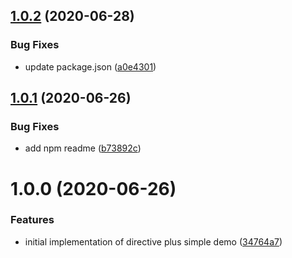 ## [1.0.2](https://github.com/filipows/ngx-currency-input/compare/v1.0.1...v1.0.2) (2020-06-28)


### Bug Fixes

* update package.json ([a0e4301](https://github.com/filipows/ngx-currency-input/commit/a0e43010fd03087dbfb6aac374911c498eb30246))

## [1.0.1](https://github.com/filipows/ngx-currency-input/compare/v1.0.0...v1.0.1) (2020-06-26)


### Bug Fixes

* add npm readme ([b73892c](https://github.com/filipows/ngx-currency-input/commit/b73892cf8f820c3d53ea3a6979c41c8990896690))

# 1.0.0 (2020-06-26)


### Features

* initial implementation of directive plus simple demo ([34764a7](https://github.com/filipows/ngx-currency-input/commit/34764a74ddf191cb893b4cb94a144bbc6e352e40))
